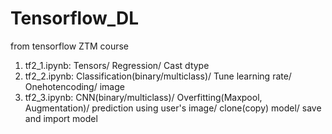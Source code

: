 # Tensorflow_DL
from tensorflow ZTM course

1. tf2_1.ipynb: Tensors/ Regression/ Cast dtype
2. tf2_2.ipynb: Classification(binary/multiclass)/ Tune learning rate/ Onehotencoding/ image
3. tf2_3.ipynb: CNN(binary/multiclass)/ Overfitting(Maxpool, Augmentation)/ prediction using user's image/ clone(copy) model/ save and import model
